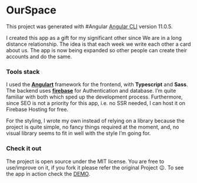 # OurSpace

This project was generated with #Angular [Angular CLI](https://github.com/angular/angular-cli) version 11.0.5.

I created this app as a gift for my significant other since
We are in a long distance relationship. The idea is that each week we write each other a card about us. The app is now being expanded so other people can create their accounts and do the same.

### Tools stack

I used the **[Angulart](https://angular.io/)** framework for the frontend, with **Typescript** and **Sass**. The backend uses **[firebase](https://firebase.google.com/)** for Authentication and database. I’m quite familiar with both which sped up the development process. Furthermore, since SEO is not a priority for this app, i.e. no SSR needed, I can host it on Firebase Hosting for free.

For the styling, I wrote my own instead of relying on a library because the project is quite simple, no fancy things required at the moment, and, no visual library seems to fit in well with the style I’m going for.

### Check it out

The project is open source under the MIT license. You are free to use/improve on it, if you fork it please refer the original Project &#x1f609;. To see the app in action check the [DEMO](https://isourspace.web.app/).
